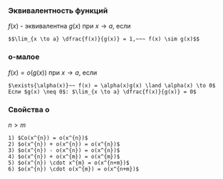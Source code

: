 ### Эквивалентность функций
$f(x)$ - эквивалентна $g(x)$ при $x \to a$, если
```spoiler-markdown
$$\lim_{x \to a} \dfrac{f(x)}{g(x)} = 1,~~~ f(x) \sim g(x)$$
```

### o-малое
$f(x) = o(g(x))$ при $x \to a$, если
```spoiler-markdown
$\exists{\alpha(x)}~~ f(x) = \alpha(x)g(x) \land \alpha(x) \to 0$
Если $g(x) \neq 0$: $\lim_{x \to a} \dfrac{f(x)}{g(x)} = 0$
```

### Свойства o 
$n > m$
```spoiler-markdown
1) $Co(x^{n}) = o(x^{n})$
2) $o(x^{n}) + o(x^{n}) = o(x^{n})$
3) $o(x^{n}) - o(x^{n}) = o(x^{n})$
4) $o(x^{n}) + o(x^{m}) = o(x^{m})$
5) $o(x^{n}) \cdot x^{m} = o(x^{n+m})$
6) $o(x^{n}) \cdot o(x^{m}) = o(x^{n+m})$
```
